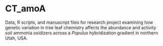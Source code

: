 # CT_amoA

Data, R scripts, and manuscript files for research project examining how genetic variation in tree leaf chemistry
affects the abundance and activity soil ammonia oxidizers across a *Populus* hybridization gradient in northern Utah, USA. 

